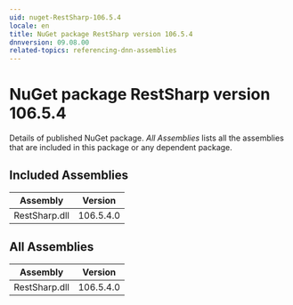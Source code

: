 ```yaml
---
uid: nuget-RestSharp-106.5.4
locale: en
title: NuGet package RestSharp version 106.5.4
dnnversion: 09.08.00
related-topics: referencing-dnn-assemblies
---
```


# NuGet package RestSharp version 106.5.4
Details of published NuGet package.
*All Assemblies* lists all the assemblies that are included in this package or any dependent package.

## Included Assemblies

|Assembly|Version|
|---|---|
|RestSharp.dll|106.5.4.0|

## All Assemblies

|Assembly|Version|
|---|---|
|RestSharp.dll|106.5.4.0|

